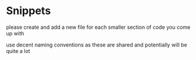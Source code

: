 # Snippets

please create and add a new file for each smaller section of code you come up with

use decent naming conventions as these are shared and potentially will be quite a lot